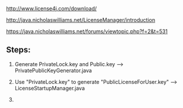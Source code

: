 http://www.license4j.com/download/


http://java.nicholaswilliams.net/LicenseManager/introduction

https://java.nicholaswilliams.net/forums/viewtopic.php?f=2&t=531



Steps:
-------------------

1. Generate PrivateLock.key and Public.key --> PrivatePublicKeyGenerator.java

2. Use "PrivateLock.key" to generate "PublicLicenseForUser.key" --> LicenseStartupManager.java

3. 